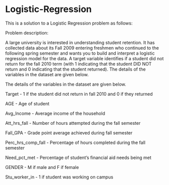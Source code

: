 # Logistic-Regression
This is a solution to a Logistic Regression problem as follows:

Problem description:

A large university is interested in understanding student retention. It has collected data about its Fall 2009 entering freshmen who continued to the following spring semester and wants you to build and interpret a logistic regression model for the data. A target variable identifies if a student did not return for the fall 2010 term (with 1 indicating that the student DID NOT return and 0 indicating that the student returned). The details of the variables in the dataset are given below.

The details of the variables in the dataset are given below.

Target - 1 if the student did not return in fall 2010 and 0 if they returned

AGE - Age of student

Avg_Income - Average income of the household

Att_hrs_fall - Number of hours attempted during the fall semester

Fall_GPA - Grade point average achieved during fall semester 

Perc_hrs_comp_fall - Percentage of hours completed during the fall semester

Need_pct_met - Percentage of student’s financial aid needs being met

GENDER - M if male and F if female

Stu_worker_in - 1 if student was working on campus
